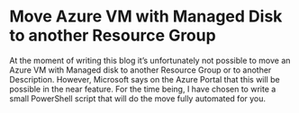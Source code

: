 # Move Azure VM with Managed Disk to another Resource Group

At the moment of writing this blog it’s unfortunately not possible to move an Azure VM with Managed disk to another Resource Group or to another Description. However, Microsoft says on the Azure Portal that this will be possible in the near feature. For the time being, I have chosen to write a small PowerShell script that will do the move fully automated for you.
